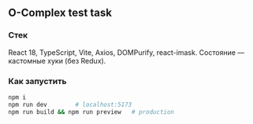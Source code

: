 ## O-Complex test task

### Стек
React 18, TypeScript, Vite, Axios, DOMPurify, react-imask.
Состояние — кастомные хуки (без Redux).

### Как запустить
```bash
npm i
npm run dev        # localhost:5173
npm run build && npm run preview   # production
